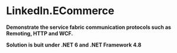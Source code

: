 # LinkedIn.ECommerce

__Demonstrate the service fabric communication protocols such as Remoting, HTTP and WCF.__

__Solution is buit under .NET 6 and .NET Framework 4.8__

